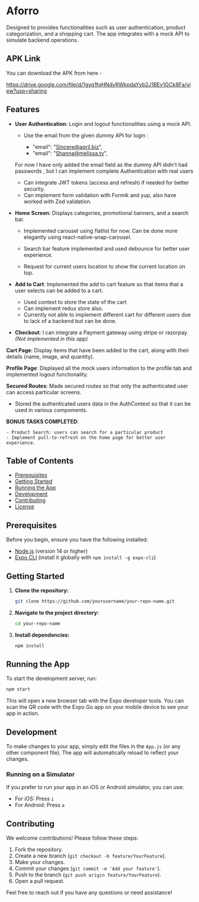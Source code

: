 
# Aforro

Designed to provides functionalities such as user authentication, product categorization, and a shopping cart. The app integrates with a mock API to simulate backend operations.


## APK Link

You can download the APK from here - 

https://drive.google.com/file/d/1gyq1fqHNdyRWkpdaYyb2J1BEy1GCk8Fa/view?usp=sharing
## Features

- **User Authentication**: Login and logout functionalities using a mock API.
    
    - Use the email from the given dummy API for login : 
        
        - "email": "Sincere@april.biz",
        - "email": "Shanna@melissa.tv",
    

    For now I have only added the email field as the dummy API didn't had passwords , but I can implement complete Authentication with real users 
    
    - Can integrate JWT tokens (access and refresh) if needed for better security.
    - Can implement form validation with Formik and yup, also have worked with Zod validation.


- **Home Screen**: Displays categories, promotional banners, and a search bar.
    
    - Implemented carousel using flatlist for now.  Can be done more elegantly using react-native-snap-carousel.

    - Search bar feature implemented and used debounce for better user experience.

    - Request for current users location to show the current location on top.

- **Add to Cart**: Implemented the add to cart feature so that items that a user selects can be added to a cart.
    
    - Used context to store the state of the cart 
    - Can implement redux store also.
    - Currently not able to implement different cart for different users due to lack of a backend but can be done.

- **Checkout**: I can integrate a Payment gateway using stripe or razorpay. _(Not implemented in this app)_
 

**Cart Page**: Display items that have been added to the cart, along with their details 
(name, image, and quantity).



**Profile Page**: Displayed all the mock users information to the profile tab and implemented logout functionality.

**Secured Routes**: Made secured routes so that only the authenticated user can access particular screens.

- Stored the authenticated users data in the AuthContext so that it can be used in various compoments.






**BONUS TASKS COMPLETED**: 

    - Product Search: users can search for a particular product
    - Implement pull-to-refresh on the home page for better user experience.







## Table of Contents

- [Prerequisites](#prerequisites)
- [Getting Started](#getting-started)
- [Running the App](#running-the-app)
- [Development](#development)
- [Contributing](#contributing)
- [License](#license)

## Prerequisites

Before you begin, ensure you have the following installed:

- [Node.js](https://nodejs.org/) (version 14 or higher)
- [Expo CLI](https://docs.expo.dev/get-started/installation/) (install it globally with `npm install -g expo-cli`)

## Getting Started

1. **Clone the repository:**

   ```bash
   git clone https://github.com/yourusername/your-repo-name.git
   ```

2. **Navigate to the project directory:**

   ```bash
   cd your-repo-name
   ```

3. **Install dependencies:**

   ```bash
   npm install
   ```

## Running the App

To start the development server, run:

```bash
npm start
```

This will open a new browser tab with the Expo developer tools. You can scan the QR code with the Expo Go app on your mobile device to see your app in action.

## Development

To make changes to your app, simply edit the files in the `App.js` (or any other component file). The app will automatically reload to reflect your changes.

### Running on a Simulator

If you prefer to run your app in an iOS or Android simulator, you can use:

- For iOS: Press `i`
- For Android: Press `a`

## Contributing

We welcome contributions! Please follow these steps:

1. Fork the repository.
2. Create a new branch (`git checkout -b feature/YourFeature`).
3. Make your changes.
4. Commit your changes (`git commit -m 'Add your feature'`).
5. Push to the branch (`git push origin feature/YourFeature`).
6. Open a pull request.


Feel free to reach out if you have any questions or need assistance!



